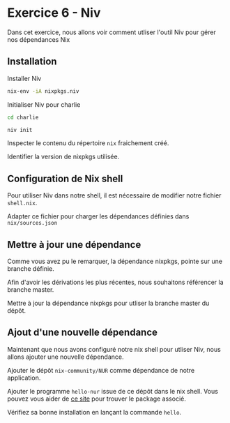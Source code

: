 # Exercice 6 - Niv

Dans cet exercice, nous allons voir comment utliser l'outil Niv pour gérer nos dépendances Nix

## Installation

Installer Niv
```bash
nix-env -iA nixpkgs.niv
```

Initialiser Niv pour charlie
```bash
cd charlie

niv init
```

Inspecter le contenu du répertoire `nix` fraichement créé.

Identifier la version de nixpkgs utilisée.

## Configuration de Nix shell

Pour utiliser Niv dans notre shell, il est nécessaire de modifier notre fichier `shell.nix`. 

Adapter ce fichier pour charger les dépendances définies dans `nix/sources.json`


## Mettre à jour une dépendance

Comme vous avez pu le remarquer, la dépendance nixpkgs, pointe sur une branche définie.

Afin d'avoir les dérivations les plus récentes, nous souhaitons référencer la branche master.

Mettre à jour la dépendance nixpkgs pour utliser la branche master du dépôt.


## Ajout d'une nouvelle dépendance

Maintenant que nous avons configuré notre nix shell pour utliser Niv, nous allons ajouter une nouvelle dépendance.

Ajouter le dépôt `nix-community/NUR` comme dépendance de notre application.

Ajouter le programme `hello-nur` issue de ce dépôt dans le nix shell. Vous pouvez vous aider de [ce site](https://nur.nix-community.org/) pour trouver le package associé.

Vérifiez sa bonne installation en lançant la commande `hello`.
